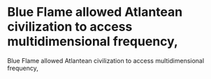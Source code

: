 # Blue Flame allowed Atlantean civilization to access multidimensional frequency,

Blue Flame allowed Atlantean civilization to access multidimensional frequency,